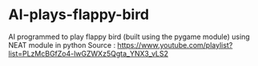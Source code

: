 # AI-plays-flappy-bird
AI programmed to play flappy bird (built using the pygame module) using NEAT module in python
Source : https://www.youtube.com/playlist?list=PLzMcBGfZo4-lwGZWXz5Qgta_YNX3_vLS2
